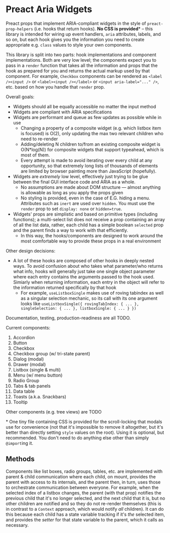 # Preact Aria Widgets

Preact props that implement ARIA-compliant widgets in the style of `preact-prop-helpers` (i.e. hooks that return hooks).  **No CSS is provided*** &ndash; this library is intended for wiring up event handlers, `aria` attributes, labels, and so on, but each hook gives you the information you need to create appropriate e.g. `class` values to style your own components.

This library is split into two parts: hook implementations and component implementations. Both are very low level; the components expect you to pass in a `render` function that takes all the information and props that the hook as prepared for you and returns the actual markup used by that component.  For example, `Checkbox` components can be rendered as `<label /><input />` or  `<label><input /></label>` or `<input aria-label="..." />`, etc. based on how you handle that `render` prop.

Overall goals:
* Widgets should all be equally accessible no matter the input method
* Widgets are compliant with ARIA specifications
* Widgets are performant and queue as few updates as possible while in use
    * Changing a property of a composite widget (e.g. which listbox item is focused) is O(2), only updating the max two relevant children who need to re-render
    * Adding/deleting N children to/from an existing composite widget is O(N*log(N)) for composite widgets that support typeahead, which is most of them.
    * Every attempt is made to avoid iterating over every child at any opportunity, so that extremely long lists of thousands of elements are limited by browser painting more than JavaScript (hopefully).
* Widgets are *extremely* low level, effectively just trying to be glue between the final GUI interface code and ARIA as a whole.
    * No assumptions are made about DOM structure &mdash; almost anything is allowable as long as you apply the props given
    * No styling is provided, even in the case of E.G. hiding a menu. Attributes such as `inert` are used over `hidden`. You must use the `render` prop to set `display: none` or `hidden=true`. 
* Widgets' props are simplistic and based on primitive types (including functions); a multi-select list does not receive a prop containing an array of all the list data, rather, each child has a simple boolean `selected` prop and the parent finds a way to work with that efficiently.
    * In this way, the hooks/components are designed to work around the most comfortable way to provide these props in a real environment

Other design decisions:
* A lot of these hooks are composed of other hooks in deeply nested ways. To avoid confusion about who takes what parameter/who returns what info, hooks will generally just take one single object parameter where each entry contains the arguments passed to the hook used. Simiarly when returning information, each entry in the object will refer to the information returned specifically by that hook
    * For example, `useListboxSingle` makes use of roving tabindex as well as a singular selection mechanic, so its call with its one argument looks like `useListboxSingle({ rovingTabIndex: { ... }, singleSelection: { ... }, listboxSingle: { ... } })`

Documentation, testing, production-readiness are all TODO.

Current components:

1. Accordion
2. Button
3. Checkbox
4. Checkbox group (w/ tri-state parent)
5. Dialog (modal)
6. Drawer (modal)
7. Listbox (single & multi)
8. Menu (w/ menu button)
9. Radio Group
10. Tabs & tab panels
11. Data table
12. Toasts (a.k.a. Snackbars)
13. Tooltip

Other components (e.g. tree views) are TODO


\* One tiny file containing CSS is provided for the scroll-locking that modals use for convenience (not that it's impossible to remove it altogether, but it's better than directly setting `style` values on the root). Using it is optional, but recommended. You don't need to do anything else other than simply `@import`ing it.

## Methods

Components like list boxes, radio groups, tables, etc. are implemented with parent & child communication where each child, on mount, provides the parent with access to its internals, and the parent then, in turn, uses those to orchestrate communication between everyone.  For example, when the selected index of a listbox changes, the parent (with that prop) notifies the previous child that it's no longer selected, and the next child that it is, but no other children are notified and so they do not re-render themselves (this is in contrast to a `Context` approach, which would notify *all* children).  It can do this because each child has a state variable tracking if it's *the* selected item, and provides the *setter* for that state variable to the parent, which it calls as necessary.

